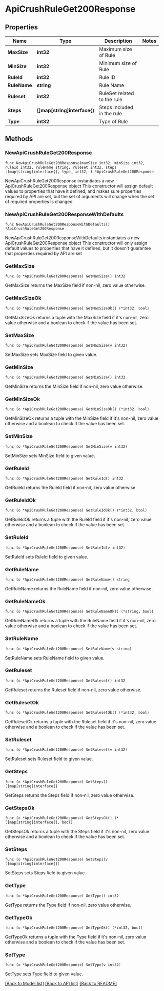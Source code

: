 # ApiCrushRuleGet200Response

## Properties

Name | Type | Description | Notes
------------ | ------------- | ------------- | -------------
**MaxSize** | **int32** | Maximum size of Rule | 
**MinSize** | **int32** | Minimum size of Rule | 
**RuleId** | **int32** | Rule ID | 
**RuleName** | **string** | Rule Name | 
**Ruleset** | **int32** | RuleSet related to the rule | 
**Steps** | **[]map[string]interface{}** | Steps included in the rule | 
**Type** | **int32** | Type of Rule | 

## Methods

### NewApiCrushRuleGet200Response

`func NewApiCrushRuleGet200Response(maxSize int32, minSize int32, ruleId int32, ruleName string, ruleset int32, steps []map[string]interface{}, type_ int32, ) *ApiCrushRuleGet200Response`

NewApiCrushRuleGet200Response instantiates a new ApiCrushRuleGet200Response object
This constructor will assign default values to properties that have it defined,
and makes sure properties required by API are set, but the set of arguments
will change when the set of required properties is changed

### NewApiCrushRuleGet200ResponseWithDefaults

`func NewApiCrushRuleGet200ResponseWithDefaults() *ApiCrushRuleGet200Response`

NewApiCrushRuleGet200ResponseWithDefaults instantiates a new ApiCrushRuleGet200Response object
This constructor will only assign default values to properties that have it defined,
but it doesn't guarantee that properties required by API are set

### GetMaxSize

`func (o *ApiCrushRuleGet200Response) GetMaxSize() int32`

GetMaxSize returns the MaxSize field if non-nil, zero value otherwise.

### GetMaxSizeOk

`func (o *ApiCrushRuleGet200Response) GetMaxSizeOk() (*int32, bool)`

GetMaxSizeOk returns a tuple with the MaxSize field if it's non-nil, zero value otherwise
and a boolean to check if the value has been set.

### SetMaxSize

`func (o *ApiCrushRuleGet200Response) SetMaxSize(v int32)`

SetMaxSize sets MaxSize field to given value.


### GetMinSize

`func (o *ApiCrushRuleGet200Response) GetMinSize() int32`

GetMinSize returns the MinSize field if non-nil, zero value otherwise.

### GetMinSizeOk

`func (o *ApiCrushRuleGet200Response) GetMinSizeOk() (*int32, bool)`

GetMinSizeOk returns a tuple with the MinSize field if it's non-nil, zero value otherwise
and a boolean to check if the value has been set.

### SetMinSize

`func (o *ApiCrushRuleGet200Response) SetMinSize(v int32)`

SetMinSize sets MinSize field to given value.


### GetRuleId

`func (o *ApiCrushRuleGet200Response) GetRuleId() int32`

GetRuleId returns the RuleId field if non-nil, zero value otherwise.

### GetRuleIdOk

`func (o *ApiCrushRuleGet200Response) GetRuleIdOk() (*int32, bool)`

GetRuleIdOk returns a tuple with the RuleId field if it's non-nil, zero value otherwise
and a boolean to check if the value has been set.

### SetRuleId

`func (o *ApiCrushRuleGet200Response) SetRuleId(v int32)`

SetRuleId sets RuleId field to given value.


### GetRuleName

`func (o *ApiCrushRuleGet200Response) GetRuleName() string`

GetRuleName returns the RuleName field if non-nil, zero value otherwise.

### GetRuleNameOk

`func (o *ApiCrushRuleGet200Response) GetRuleNameOk() (*string, bool)`

GetRuleNameOk returns a tuple with the RuleName field if it's non-nil, zero value otherwise
and a boolean to check if the value has been set.

### SetRuleName

`func (o *ApiCrushRuleGet200Response) SetRuleName(v string)`

SetRuleName sets RuleName field to given value.


### GetRuleset

`func (o *ApiCrushRuleGet200Response) GetRuleset() int32`

GetRuleset returns the Ruleset field if non-nil, zero value otherwise.

### GetRulesetOk

`func (o *ApiCrushRuleGet200Response) GetRulesetOk() (*int32, bool)`

GetRulesetOk returns a tuple with the Ruleset field if it's non-nil, zero value otherwise
and a boolean to check if the value has been set.

### SetRuleset

`func (o *ApiCrushRuleGet200Response) SetRuleset(v int32)`

SetRuleset sets Ruleset field to given value.


### GetSteps

`func (o *ApiCrushRuleGet200Response) GetSteps() []map[string]interface{}`

GetSteps returns the Steps field if non-nil, zero value otherwise.

### GetStepsOk

`func (o *ApiCrushRuleGet200Response) GetStepsOk() (*[]map[string]interface{}, bool)`

GetStepsOk returns a tuple with the Steps field if it's non-nil, zero value otherwise
and a boolean to check if the value has been set.

### SetSteps

`func (o *ApiCrushRuleGet200Response) SetSteps(v []map[string]interface{})`

SetSteps sets Steps field to given value.


### GetType

`func (o *ApiCrushRuleGet200Response) GetType() int32`

GetType returns the Type field if non-nil, zero value otherwise.

### GetTypeOk

`func (o *ApiCrushRuleGet200Response) GetTypeOk() (*int32, bool)`

GetTypeOk returns a tuple with the Type field if it's non-nil, zero value otherwise
and a boolean to check if the value has been set.

### SetType

`func (o *ApiCrushRuleGet200Response) SetType(v int32)`

SetType sets Type field to given value.



[[Back to Model list]](../README.md#documentation-for-models) [[Back to API list]](../README.md#documentation-for-api-endpoints) [[Back to README]](../README.md)


